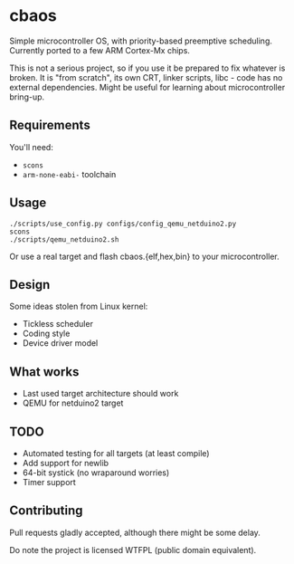 # cbaos
Simple microcontroller OS, with priority-based preemptive scheduling. Currently ported to a few ARM Cortex-Mx chips.

This is not a serious project, so if you use it be prepared to fix whatever is broken.
It is "from scratch", its own CRT, linker scripts, libc - code has no external dependencies. Might be useful for learning about microcontroller bring-up.

## Requirements
You'll need:
- `scons`
- `arm-none-eabi-` toolchain

## Usage
```
./scripts/use_config.py configs/config_qemu_netduino2.py 
scons
./scripts/qemu_netduino2.sh
```

Or use a real target and flash cbaos.{elf,hex,bin} to your microcontroller.

## Design
Some ideas stolen from Linux kernel:
- Tickless scheduler
- Coding style
- Device driver model

## What works
- Last used target architecture should work
- QEMU for netduino2 target

## TODO
- Automated testing for all targets (at least compile)
- Add support for newlib
- 64-bit systick (no wraparound worries)
- Timer support

## Contributing
Pull requests gladly accepted, although there might be some delay.

Do note the project is licensed WTFPL (public domain equivalent).
